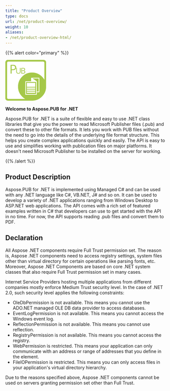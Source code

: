 ```yaml
---
title: "Product Overview"
type: docs
url: /net/product-overview/
weight: 10
aliases:
- /net/product-overview-html/
---
```


{{% alert color="primary" %}} 

![todo:image_alt_text](product-overview_1)

**Welcome to Aspose.PUB for .NET**

Aspose.PUB for .NET is a suite of flexible and easy to use .NET class libraries that give you the power to read Microsoft Publisher files (.pub) and convert these to other file formats. It lets you work with PUB files without the need to go into the details of the underlying file format structure. This helps you create complex applications quickly and easily. The API is easy to use and simplifies working with publication files on major platforms. It doesn't need Microsoft Publisher to be installed on the server for working.

{{% /alert %}} 
## **Product Description**
Aspose.PUB for .NET is implemented using Managed C# and can be used with any .NET language like C#, VB.NET, J# and so on. It can be used to develop a variety of .NET applications ranging from Windows Desktop to ASP.NET web applications. The API comes with a rich set of featured examples written in C# that developers can use to get started with the API in no time. For now, the API supports reading .pub files and convert them to PDF.
## **Declaration**
All Aspose .NET components require Full Trust permission set. The reason is, Aspose .NET components need to access registry settings, system files other than virtual directory for certain operations like parsing fonts, etc. Moreover, Aspose .NET Components are based on core .NET system classes that also require Full Trust permission set in many cases.

Internet Service Providers hosting multiple applications from different companies mostly enforce Medium Trust security level. In the case of .NET 2.0, such security level applies the following constraints:

- OleDbPermission is not available. This means you cannot use the ADO.NET managed OLE DB data provider to access databases.
- EventLogPermission is not available. This means you cannot access the Windows event log.
- ReflectionPermission is not available. This means you cannot use reflection.
- RegistryPermission is not available. This means you cannot access the registry.
- WebPermission is restricted. This means your application can only communicate with an address or range of addresses that you define in the <trust> element.
- FileIOPermission is restricted. This means you can only access files in your application's virtual directory hierarchy.

Due to the reasons specified above, Aspose .NET components cannot be used on servers granting permission set other than Full Trust.
